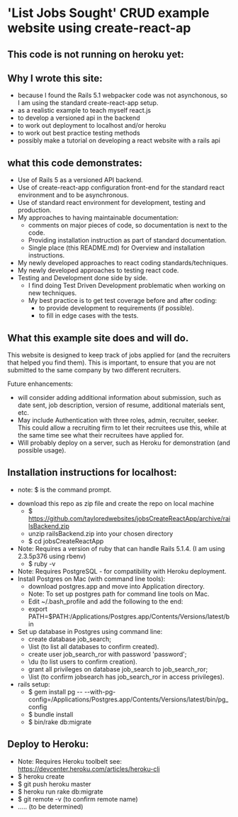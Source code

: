 # 'List Jobs Sought' CRUD example website using create-react-ap

## This code is not running on heroku yet:

## Why I wrote this site:

* because I found the Rails 5.1 webpacker code was not asynchonous, so I am using the standard create-react-app setup.
* as a realistic example to teach myself react.js
* to develop a versioned api in the backend
* to work out deployment to localhost and/or heroku
* to work out best practice testing methods
* possibly make a tutorial on developing a react website with a rails api

## what this code demonstrates:

* Use of Rails 5 as a versioned API backend.
* Use of create-react-app configuration front-end for the standard react environment and to be asynchronous.
* Use of standard react environment for development, testing and production.
* My approaches to having maintainable documentation:
    * comments on major pieces of code, so documentation is next to the code.
    * Providing installation instruction as part of standard documentation.
    * Single place (this README.md) for Overview and installation instructions.
* My newly developed approaches to react coding standards/techniques.
* My newly developed approaches to testing react code.
* Testing and Development done side by side.
    * I find doing Test Driven Development problematic when working on new techniques.
    * My best practice is to get test coverage before and after coding:
        * to provide development to requirements (if possible).
        * to fill in edge cases with the tests.


## What this example site does and will do.
This website is designed to keep track of jobs applied for (and the recruiters that helped you find them). This is important, to ensure that you are not submitted to the same company by two different recruiters.

Future enhancements:
* will consider adding additional information about submission, such as date sent, job description, version of resume, additional materials sent, etc.
* May include Authentication with three roles, admin, recruiter, seeker. This could allow a recruiting firm to let their recruitees use this, while at the same time see what their recruitees have applied for.
* Will probably deploy on a server, such as Heroku for demonstration (and possible usage).



## Installation instructions for localhost:
- note: $ is the command prompt.

* download this repo as zip file and create the repo on local machine
    * $ https://github.com/tayloredwebsites/jobsCreateReactApp/archive/railsBackend.zip
    * unzip railsBackend.zip into your chosen directory
    * $ cd jobsCreateReactApp
* Note: Requires a version of ruby that can handle Rails 5.1.4. (I am using 2.3.5p376 using rbenv)
    * $ ruby -v
* Note: Requires PostgreSQL - for compatibility with Heroku deployment.
* Install Postgres on Mac (with command line tools):
    * download postgres.app and move into Application directory.
    * Note: To set up postgres path for command line tools on Mac.
    * Edit ~/.bash_profile and add the following to the end:
    * export PATH=$PATH:/Applications/Postgres.app/Contents/Versions/latest/bin
* Set up database in Postgres using command line:
    * create database job_search;
    * \list (to list all databases to confirm created).
    * create user job_search_ror with password 'password';
    * \du (to list users to confirm creation).
    * grant all privileges on database job_search to job_search_ror;
    * \list (to confirm jobsearch has job_search_ror in access privileges).
* rails setup:
    * $ gem install pg -- --with-pg-config=/Applications/Postgres.app/Contents/Versions/latest/bin/pg_config
    * $ bundle install
    * $ bin/rake db:migrate

## Deploy to Heroku:

* Note: Requires Heroku toolbelt see: https://devcenter.heroku.com/articles/heroku-cli
* $ heroku create
* $ git push heroku master
* $ heroku run rake db:migrate
* $ git remote -v (to confirm remote name)
* ..... (to be determined)
